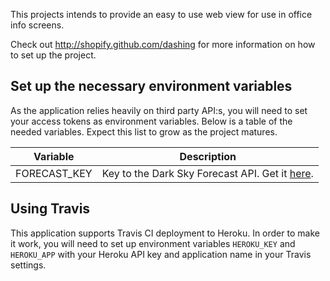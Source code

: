 This projects intends to provide an easy to use web view for use in office info screens.

Check out http://shopify.github.com/dashing for more information on how to set up the project.

## Set up the necessary environment variables

As the application relies heavily on third party API:s, you will need to set your access tokens as environment variables. Below is a table of the needed variables. Expect this list to grow as the project matures.

Variable     | Description
-------------|------------
FORECAST_KEY | Key to the Dark Sky Forecast API. Get it [here](https://developer.forecast.io/).

## Using Travis

This application supports Travis CI deployment to Heroku. In order to make it work, you will need to set up environment variables `HEROKU_KEY` and `HEROKU_APP` with your Heroku API key and application name in your Travis settings.
